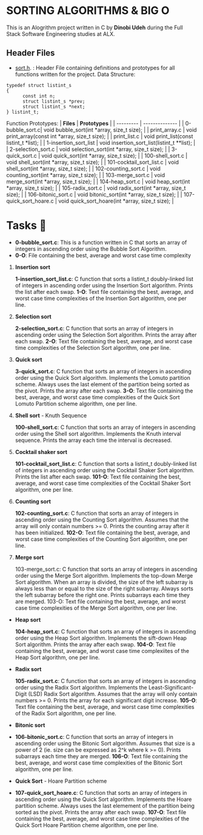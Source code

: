 # SORTING ALGORITHMS & BIG O
This is an Alogrithm project written in C by **Dinobi Udeh** during the Full Stack Software Engineering studies at ALX.

## Header Files
- [sort.h](https://www.github.com/Di-nobi/sorting_alogrithms/sort.h/). : Header File containing definitions and prototypes for all functions written for the project.
Data Structure:
````
typedef struct listint_s
{
      const int n;
      struct listint_s *prev;
      struct listint_s *next;
} listint_t;

````
Function Prototypes:
| **Files** | **Prototypes** |
| --------- | -------------- |
| 0-bubble_sort.c| void bubble_sort(int *array, size_t size); |
| print_array.c | void print_array(const int *array, size_t size); |
| print_list.c | void print_list(const listint_t *list); |
| 1-insertion_sort_list | void insertion_sort_list(listint_t **list); |
| 2-selection_sort.c | void selection_sort(int *array, size_t size); |
| 3-quick_sort.c | void quick_sort(int *array, size_t size); |
| 100-shell_sort.c | void shell_sort(int *array, size_t size); |
| 101-cocktail_sort_list.c | void shell_sort(int *array, size_t size); |
| 102-counting_sort.c | void counting_sort(int *array, size_t size); |
| 103-merge_sort.c | void merge_sort(int *array, size_t size); |
| 104-heap_sort.c | void heap_sort(int *array, size_t size); |
| 105-radix_sort.c | void radix_sort(int *array, size_t size); |
| 106-bitonic_sort.c | void bitonic_sort(int *array, size_t size); |
| 107-quick_sort_hoare.c | void quick_sort_hoare(int *array, size_t size); |

# Tasks 📜
- **0-bubble_sort.c**: This is a function written in C that sorts an array of integers in ascending order using the Bubble Sort Algorithm.
- **0-O**: File containing the best, average and worst case time complexity
  

1. **Insertion sort**

    **1-insertion_sort_list.c**: C function that sorts a listint_t doubly-linked list of integers in ascending order using the Insertion Sort algorithm.
    Prints the list after each swap.
    **1-O**: Text file containing the best, average, and worst case time complexities of the Insertion Sort algorithm, one per line.

2. **Selection sort**

    **2-selection_sort.c**: C function that sorts an array of integers in ascending order using the Selection Sort algorithm.
    Prints the array after each swap.
    **2-O**: Text file containing the best, average, and worst case time complexities of the Selection Sort algorithm, one per line.

3. **Quick sort**

    **3-quick_sort.c**: C function that sorts an array of integers in ascending order using the Quick Sort algorithm.
    Implements the Lomuto partition scheme.
    Always uses the last element of the partition being sorted as the pivot.
    Prints the array after each swap.
    **3-O**: Text file containing the best, average, and worst case time complexities of the Quick Sort Lomuto Partition scheme algorithm, one per line.

4. **Shell sort** - Knuth Sequence

    **100-shell_sort.c**: C function that sorts an array of integers in ascending order using the Shell sort algorithm.
    Implements the Knuth interval sequence.
    Prints the array each time the interval is decreased.

5. **Cocktail shaker sort**

    **101-cocktail_sort_list.c**: C function that sorts a listint_t doubly-linked list of integers in ascending order using the Cocktail Shaker Sort algorithm.
    Prints the list after each swap.
    **101-O**: Text file containing the best, average, and worst case time complexities of the Cocktail Shaker Sort algorithm, one per line.

6. **Counting sort**

    **102-counting_sort.c**: C function that sorts an array of integers in ascending order using the Counting Sort algorithm.
    Assumes that the array will only contain numbers >= 0.
    Prints the counting array after it has been initialized.
    **102-O**: Text file containing the best, average, and worst case time complexities of the Counting Sort algorithm, one per line.

7. **Merge sort**

    103-merge_sort.c: C function that sorts an array of integers in ascending order using the Merge Sort algorithm.
    Implements the top-down Merge Sort algorithm.
        When an array is divided, the size of the left subarray is always less than or equal to the size of the right subarray.
        Always sorts the left subarray before the right one.
    Prints subarrays each time they are merged.
    103-O: Text file containing the best, average, and worst case time complexities of the Merge Sort algorithm, one per line.

- **Heap sort**

    **104-heap_sort.c**: C function that sorts an array of integers in ascending order using the Heap Sort algorithm.
    Implements the sift-down Heap Sort algorithm.
    Prints the array after each swap.
    **104-O**: Text file containing the best, average, and worst case time complexiites of the Heap Sort algorithm, one per line.

- **Radix sort**

    **105-radix_sort.c**: C function that sorts an array of integers in ascending order using the Radix Sort algorithm.
    Implements the Least-Significant-Digit (LSD) Radix Sort algorithm.
    Assumes that the array will only contain numbers >= 0.
    Prints the array for each significant digit increase.
    **105-O**: Text file containing the best, average, and worst case time complexities of the Radix Sort algorithm, one per line.

- **Bitonic sort**

- **106-bitonic_sort.c**: C function that sorts an array of integers in ascending order using the Bitonic Sort algorithm.
    Assumes that size is a power of 2 (ie. size can be expressed as 2^k where k >= 0).
    Prints subarrays each time they are merged.
    **106-O**: Text file containing the best, average, and worst case time complexities of the Bitonic Sort algorithm, one per line.

- **Quick Sort** - Hoare Partition scheme

- **107-quick_sort_hoare.c**: C function that sorts an array of integers in ascending order using the Quick Sort algorithm.
    Implements the Hoare partition scheme.
    Always uses the last elemement of the partition being sorted as the pivot.
    Prints the array after each swap.
    **107-O**: Text file containing the best, average, and worst case time complexities of the Quick Sort Hoare Partition cheme algorithm, one per line.


